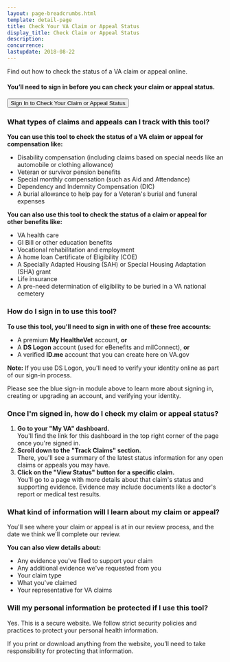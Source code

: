 ```yaml
---
layout: page-breadcrumbs.html
template: detail-page
title: Check Your VA Claim or Appeal Status
display_title: Check Claim or Appeal Status
description:
concurrence:
lastupdate: 2018-08-22
---
```

<div itemscope itemtype="http://schema.org/FAQPage">
<div itemprop="description" class="va-introtext">
Find out how to check the status of a VA claim or appeal online.
</div>

<div class="va-sign-in-alert usa-alert usa-alert-info">
  <div class="usa-alert-body">
    <h4 class="usa-alert-heading">You’ll need to sign in before you can check your claim or appeal status.</h4>
    <p class="usa-alert-text">
      <button class="usa-button-primary">Sign In to Check Your Claim or Appeal Status</button>
    </p>
  </div>
</div>

<h3 itemprop="name">What types of claims and appeals can I track with this tool?</h3>
<div itemprop="acceptedAnswer" itemscope itemtype="http://schema.org/Answer">
<div itemprop="text">

<b>You can use this tool to check the status of a VA claim or appeal for compensation like:</b>
- Disability compensation (including claims based on special needs like an automobile or clothing allowance)
- Veteran or survivor pension benefits
- Special monthly compensation (such as Aid and Attendance)
- Dependency and Indemnity Compensation (DIC)
- A burial allowance to help pay for a Veteran's burial and funeral expenses

<b>You can also use this tool to check the status of a claim or appeal for other benefits like:</b>
- VA health care
- GI Bill or other education benefits
- Vocational rehabilitation and employment 
- A home loan Certificate of Eligibility (COE)
- A Specially Adapted Housing (SAH) or Special Housing Adaptation (SHA) grant
- Life insurance 
- A pre-need determination of eligibility to be buried in a VA national cemetery

</div>
</div>
</div>

<div itemscope itemtype="http://schema.org/Question">

<h3 itemprop="name">How do I sign in to use this tool?</h3>
<div itemprop="acceptedAnswer" itemscope itemtype="http://schema.org/Answer">
<div itemprop="text">

<b>To use this tool, you'll need to sign in with one of these free accounts:</b>
- A premium **My HealtheVet** account, **or**
- A **DS Logon** account (used for eBenefits and milConnect), **or**
- A verified **ID.me** account that you can create here on VA.gov

**Note:** If you use DS Logon, you'll need to verify your identity online as part of our sign-in process.

Please see the blue sign-in module above to learn more about signing in, creating or upgrading an account, and verifying your identity.

</div>
</div>
</div>

<div itemscope itemtype="http://schema.org/Question">

<h3 itemprop="name">Once I'm signed in, how do I check my claim or appeal status?</h3>
<div itemprop="acceptedAnswer" itemscope itemtype="http://schema.org/Answer">
<div itemprop="text">
  
<ol class="process">
  <li class="process-step list-one"><b>Go to your "My VA" dashboard.</b><br>
   You'll find the link for this dashboard in the top right corner of the page once you're signed in.</li>
  <li class="process-step list-two"><b>Scroll down to the "Track Claims" section.</b><br>
  There, you'll see a summary of the latest status information for any open claims or appeals you may have.</li>
  <li class="process-step list-three"><b>Click on the "View Status" button for a specific claim.</b><br>
   You'll go to a page with more details about that claim's status and supporting evidence. Evidence may include documents like a doctor's report or medical test results.</li>
</ol>

</div>
</div>
</div>

<div itemscope itemtype="http://schema.org/Question">

<h3 itemprop="name">What kind of information will I learn about my claim or appeal?</h3>
<div itemprop="acceptedAnswer" itemscope itemtype="http://schema.org/Answer">
<div itemprop="text">

You'll see where your claim or appeal is at in our review process, and the date we think we'll complete our review.

<b>You can also view details about:</b>
- Any evidence you've filed to support your claim
- Any additional evidence we've requested from you
- Your claim type
- What you've claimed
- Your representative for VA claims
</div>
</div>
</div>

<div itemscope itemtype="http://schema.org/Question">

<h3 itemprop="name">Will my personal information be protected if I use this tool?</h3>
<div itemprop="acceptedAnswer" itemscope itemtype="http://schema.org/Answer">
<div itemprop="text">

Yes. This is a secure website. We follow strict security policies and practices to protect your personal health information.

If you print or download anything from the website, you’ll need to take responsibility for protecting that information. <br>

</div>
</div>
</div>
